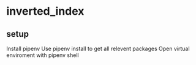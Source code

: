 # inverted_index

## setup
Install pipenv
Use pipenv install to get all relevent packages
Open virtual enviroment with pipenv shell
